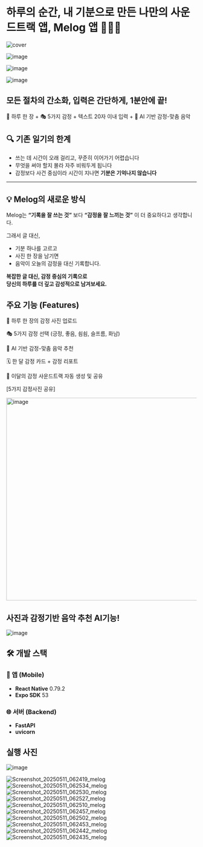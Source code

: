 # 하루의 순간, 내 기분으로 만든 나만의 사운드트랙 앱, Melog 앱 📸🎨🎵

![cover](https://github.com/user-attachments/assets/8a140788-5007-46fc-81a9-011fd833f41b)

![image](https://github.com/user-attachments/assets/16842a7c-9868-425e-83cf-4a3936e4b7e8)

![image](https://github.com/user-attachments/assets/b1fc967b-9c3b-4a9b-97d4-abce0dafbd29)

![image](https://github.com/user-attachments/assets/a0de7c46-6018-4fd8-b633-91a9bceae554)


## 모든 절차의 간소화, 입력은 간단하게,  1분안에 끝!

📸 하루 한 장 + 🎭 5가지 감정 + 텍스트 20자 이내 입력 + 🎵 AI 기반 감정-맞춤 음악 

## 🔍 기존 일기의 한계

- 쓰는 데 시간이 오래 걸리고, 꾸준히 이어가기 어렵습니다  
- 무엇을 써야 할지 몰라 자주 비워두게 됩니다  
- 감정보다 사건 중심이라 시간이 지나면 **기분은 기억나지 않습니다**

---

## 💡 Melog의 새로운 방식

Melog는 **“기록을 잘 쓰는 것”** 보다 **“감정을 잘 느끼는 것”** 이 더 중요하다고 생각합니다.

그래서 글 대신,  
- 기분 하나를 고르고  
- 사진 한 장을 남기면  
- 음악이 오늘의 감정을 대신 기록합니다.

**복잡한 글 대신, 감정 중심의 기록으로  
당신의 하루를 더 깊고 감성적으로 남겨보세요.**

## 주요 기능 (Features)
📸 하루 한 장의 감정 사진 업로드

🎭 5가지 감정 선택 (긍정, 좋음, 쇰쇰, 슬프름, 화남)

🎵 AI 기반 감정-맞춤 음악 추천

🗓️ 한 달 감정 카드 + 감정 리포트

🎼 이달의 감정 사운드트랙 자동 생성 및 공유


[5가지 감정사진 공유]

<img width="535" alt="image" src="https://github.com/user-attachments/assets/2812ac09-a025-47c6-8525-e637e6f6fab2" />


## 사진과 감정기반 음악 추천 AI기능!
![image](https://github.com/user-attachments/assets/6f23c716-c2fa-441a-9777-9821e499260f)


## 🛠️ 개발 스택

### 📱 앱 (Mobile)
- **React Native** 0.79.2  
- **Expo SDK** 53  

### 🌐 서버 (Backend)
- **FastAPI**
- **uvicorn**


## 실행 사진

![image](https://github.com/user-attachments/assets/a95bd517-c6bc-467b-b5a1-808194c440db)

![Screenshot_20250511_062419_melog](https://github.com/user-attachments/assets/bac7df33-410e-4e7d-a993-35827b6d99b3)
![Screenshot_20250511_062534_melog](https://github.com/user-attachments/assets/4721b932-2413-42bb-b849-92926e3f5e1d)
![Screenshot_20250511_062530_melog](https://github.com/user-attachments/assets/8589404b-737c-485b-8219-f09f58c5a96c)
![Screenshot_20250511_062527_melog](https://github.com/user-attachments/assets/703388cd-32a2-4f3c-8dcc-28f5ce66a12e)
![Screenshot_20250511_062510_melog](https://github.com/user-attachments/assets/f234a45b-d423-4bac-8261-05ef89cbfa8d)
![Screenshot_20250511_062457_melog](https://github.com/user-attachments/assets/1f7c7ece-71c9-43b7-9442-86a3b78f1b26)
![Screenshot_20250511_062502_melog](https://github.com/user-attachments/assets/b5240a15-8afe-425a-a15a-2f5167c14323)
![Screenshot_20250511_062453_melog](https://github.com/user-attachments/assets/ba751284-6f40-4952-b6e9-8acdcb40366a)
![Screenshot_20250511_062442_melog](https://github.com/user-attachments/assets/1ff72b76-57f9-4d24-9def-612135111d91)
![Screenshot_20250511_062435_melog](https://github.com/user-attachments/assets/948cdbf8-aa80-47cb-aeee-e304ee3d2152)

